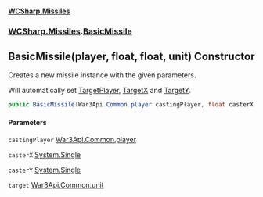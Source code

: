 #### [WCSharp.Missiles](index.md 'index')
### [WCSharp.Missiles](WCSharp.Missiles.md 'WCSharp.Missiles').[BasicMissile](WCSharp.Missiles.BasicMissile.md 'WCSharp.Missiles.BasicMissile')

## BasicMissile(player, float, float, unit) Constructor

Creates a new missile instance with the given parameters.  
  
Will automatically set [TargetPlayer](WCSharp.Missiles.Missile.TargetPlayer.md 'WCSharp.Missiles.Missile.TargetPlayer'), [TargetX](WCSharp.Missiles.Missile.TargetX.md 'WCSharp.Missiles.Missile.TargetX') and [TargetY](WCSharp.Missiles.Missile.TargetY.md 'WCSharp.Missiles.Missile.TargetY').

```csharp
public BasicMissile(War3Api.Common.player castingPlayer, float casterX, float casterY, War3Api.Common.unit target);
```
#### Parameters

<a name='WCSharp.Missiles.BasicMissile.BasicMissile(War3Api.Common.player,float,float,War3Api.Common.unit).castingPlayer'></a>

`castingPlayer` [War3Api.Common.player](https://docs.microsoft.com/en-us/dotnet/api/War3Api.Common.player 'War3Api.Common.player')

<a name='WCSharp.Missiles.BasicMissile.BasicMissile(War3Api.Common.player,float,float,War3Api.Common.unit).casterX'></a>

`casterX` [System.Single](https://docs.microsoft.com/en-us/dotnet/api/System.Single 'System.Single')

<a name='WCSharp.Missiles.BasicMissile.BasicMissile(War3Api.Common.player,float,float,War3Api.Common.unit).casterY'></a>

`casterY` [System.Single](https://docs.microsoft.com/en-us/dotnet/api/System.Single 'System.Single')

<a name='WCSharp.Missiles.BasicMissile.BasicMissile(War3Api.Common.player,float,float,War3Api.Common.unit).target'></a>

`target` [War3Api.Common.unit](https://docs.microsoft.com/en-us/dotnet/api/War3Api.Common.unit 'War3Api.Common.unit')